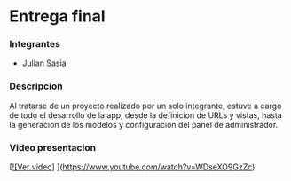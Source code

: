 # Entrega final

### Integrantes
- Julian Sasia

### Descripcion
Al tratarse de un proyecto realizado por un solo integrante, estuve a cargo de todo el desarrollo de la app, desde la definicion de URLs y vistas, hasta la generacion de los modelos y configuracion del panel de administrador.

### Video presentacion
[[![Ver video]]([https://www.youtube.com/watch?v=VID](https://www.youtube.com/watch?v=WDseXO9GzZc))
](https://www.youtube.com/watch?v=WDseXO9GzZc)
